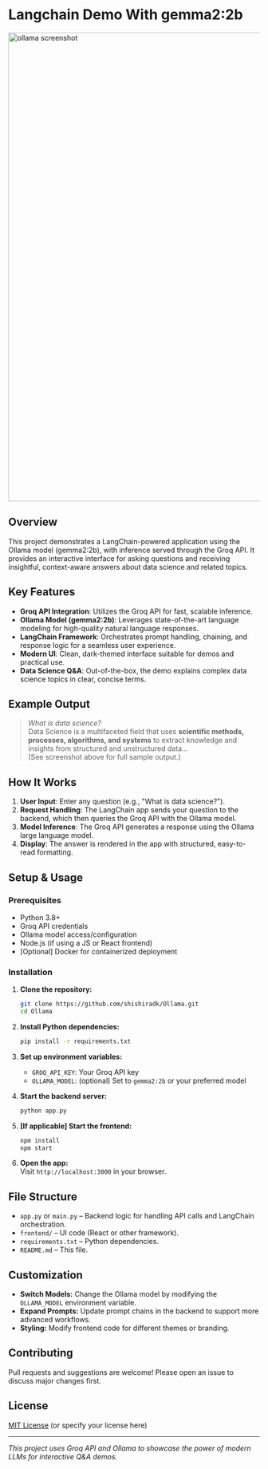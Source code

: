 # Langchain Demo With gemma2:2b

<img width="940" alt="ollama screenshot" src="https://github.com/user-attachments/assets/ee3e0163-1e21-46b5-825c-72444248bd88" />

## Overview

This project demonstrates a LangChain-powered application using the Ollama model (gemma2:2b), with inference served through the Groq API. It provides an interactive interface for asking questions and receiving insightful, context-aware answers about data science and related topics.

## Key Features

- **Groq API Integration**: Utilizes the Groq API for fast, scalable inference.
- **Ollama Model (gemma2:2b)**: Leverages state-of-the-art language modeling for high-quality natural language responses.
- **LangChain Framework**: Orchestrates prompt handling, chaining, and response logic for a seamless user experience.
- **Modern UI**: Clean, dark-themed interface suitable for demos and practical use.
- **Data Science Q&A**: Out-of-the-box, the demo explains complex data science topics in clear, concise terms.

## Example Output

> *What is data science?*  
> Data Science is a multifaceted field that uses **scientific methods, processes, algorithms, and systems** to extract knowledge and insights from structured and unstructured data...  
> (See screenshot above for full sample output.)

## How It Works

1. **User Input**: Enter any question (e.g., "What is data science?").
2. **Request Handling**: The LangChain app sends your question to the backend, which then queries the Groq API with the Ollama model.
3. **Model Inference**: The Groq API generates a response using the Ollama large language model.
4. **Display**: The answer is rendered in the app with structured, easy-to-read formatting.

## Setup & Usage

### Prerequisites

- Python 3.8+
- Groq API credentials
- Ollama model access/configuration
- Node.js (if using a JS or React frontend)
- [Optional] Docker for containerized deployment

### Installation

1. **Clone the repository:**
   ```bash
   git clone https://github.com/shishiradk/Ollama.git
   cd Ollama
   ```

2. **Install Python dependencies:**
   ```bash
   pip install -r requirements.txt
   ```

3. **Set up environment variables:**
   - `GROQ_API_KEY`: Your Groq API key
   - `OLLAMA_MODEL`: (optional) Set to `gemma2:2b` or your preferred model

4. **Start the backend server:**
   ```bash
   python app.py
   ```

5. **[If applicable] Start the frontend:**
   ```bash
   npm install
   npm start
   ```

6. **Open the app:**  
   Visit `http://localhost:3000` in your browser.

## File Structure

- `app.py` or `main.py` – Backend logic for handling API calls and LangChain orchestration.
- `frontend/` – UI code (React or other framework).
- `requirements.txt` – Python dependencies.
- `README.md` – This file.

## Customization

- **Switch Models:** Change the Ollama model by modifying the `OLLAMA_MODEL` environment variable.
- **Expand Prompts:** Update prompt chains in the backend to support more advanced workflows.
- **Styling:** Modify frontend code for different themes or branding.

## Contributing

Pull requests and suggestions are welcome! Please open an issue to discuss major changes first.

## License

[MIT License](LICENSE) (or specify your license here)

---


*This project uses Groq API and Ollama to showcase the power of modern LLMs for interactive Q&A demos.*
